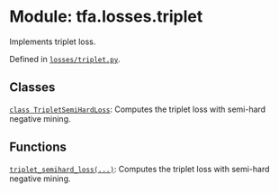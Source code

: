 <div itemscope itemtype="http://developers.google.com/ReferenceObject">
<meta itemprop="name" content="tfa.losses.triplet" />
<meta itemprop="path" content="Stable" />
</div>

# Module: tfa.losses.triplet

Implements triplet loss.



Defined in [`losses/triplet.py`](https://github.com/tensorflow/addons/tree/r0.3/tensorflow_addons/losses/triplet.py).

<!-- Placeholder for "Used in" -->


## Classes

[`class TripletSemiHardLoss`](../../tfa/losses/TripletSemiHardLoss.md): Computes the triplet loss with semi-hard negative mining.

## Functions

[`triplet_semihard_loss(...)`](../../tfa/losses/triplet_semihard_loss.md): Computes the triplet loss with semi-hard negative mining.

